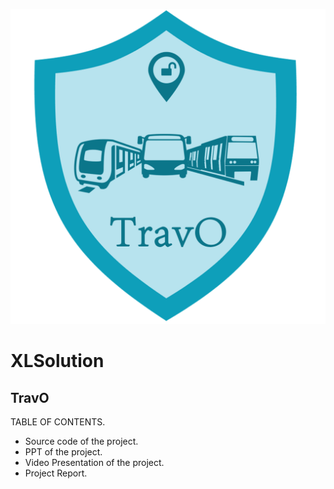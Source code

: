 ![](Image%20Assets/TravO_Logo.png)
# XLSolution
## TravO
TABLE OF CONTENTS.

- Source code of the project.
- PPT of the project.
- Video Presentation of the project.
- Project Report.
